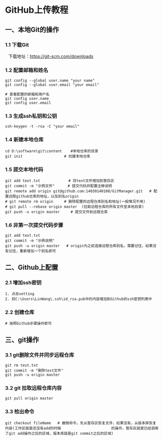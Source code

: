 # GitHub上传教程

## 一、本地Git的操作

### 1.1 下载Git

` ` 下载地址：https://git-scm.com/downloads

### 1.2 配置邮箱和姓名

```shell
git config --global user.name "your name"
git config --global user.email "your email"

# 查看配置的邮箱和用户名
git config user.name
git config user.email
```

### 1.3 生成ssh私钥和公钥

```shell
ssh-keygen -t -rsa -C "your email"
```

### 1.4 新建本地仓库

```shell
cd D:\software\git\content    #本地仓库的目录
git init                   # 创建本地仓库
```

### 1.5 提交本地代码

```shell
git add text.txt             # 将text文件增加到暂存区
git commit -m "示例文件"      # 提交代码并配置注释说明
git remote add origin git@github.com:14030140108/GitManager.git   # 配置远程github仓库的地址，以及别名origin
# git remote rm origin     # 删除配置的远程仓库别名和地址(一般情况不用)
# git pull --rebase origin master  (拉取远程仓库的所有文件至本地目录)
git push -u origin master     # 提交文件到远程仓库
```

### 1.6 非第一次提交代码步骤

```shell
git add text.txt
git commit -m "示例说明"
git push -u origin master   # origin为之前连接远程仓库别名，需要记住，如果没有记住，重新增加一个别名即可
```



## 二、Github上配置

### 2.1 增加ssh密钥

```shell
1. 点击setting
2. 将C:\Users\LinWang\.ssh\id_rsa.pub中的内容增加到Github的ssh密钥列表中
```

### 2.2 创建仓库

```shell
# 按照Github步骤操作即可
```

## 三、git操作

### 3.1 git删除文件并同步远程仓库

```shell
git rm test.txt
git commit -m "删除test文件"
git push -u origin master
```

### 3.2 git 拉取远程仓库内容

```shell
git pull origin master
```

### 3.3 检出命令

```shell
git checkout fileName   # 撤销命令，先从暂存区恢复文件，如果没有，从版本库恢复内容(工作区就是还没有add的时候						的操作，暂存区就是已经调用了git add操作之后的区域，版本库就是git commit之后的区域)
```

